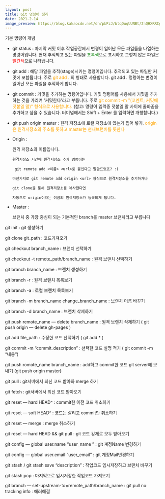 ```yaml
---
layout: post
title: Git 명령어 정리
date: 2021-2-14 
image_preview: https://blog.kakaocdn.net/dn/pbPzJ/btqDuqUUNBt/2nQHXRRCgz7qDUpt7K8fv1/img.png
---
```

기본 명령어 개념
- git status : 마지막 커밋 이후 작업공간에서 변경이 일어난 모든 파일들을 나열하는 명령어입니다. 현재 추적되고 있는 파일을 <span style ="color:green">초록색</span>으로 표시하고 그렇지 않은 파일은 <span style ="color:red">빨간색</span>으로 나타냅니다.

- git add : 해당 파일을 추적(stage)시키는 명령어입니다. 추적되고 있는 파일만 커밋에 포함됩니다. 주로 <span style ="color:orange">git add .</span> 의 형태로 사용합니다. git add . 명령어는 변경이 일어난 모든 파일을 추적하게 합니다.

- git commit : 커밋을 추가하는 명령어입니다. 커밋 명령어를 사용해서 커밋을 추가하는 것을 가리켜 '커밋한다'라고 부릅니다. 주로 <span style ="color:orange">git commit -m "(코멘트; 커밋에 덧붙일 말)" 형식으로 사용합니다.</span> (참고: 명령어 입력중 덧붙일 말 사이에 줄바꿈을 추가하고 싶을 수 있습니다. 터미널에서는 Shift + Enter 를 입력하면 개행합니다.)

- git push origin master : 원격 저장소에 로컬 저장소에 있는거 집어 넣기. <span style="color:orange"> origin은 원격저장소의 주소를 뜻하고 master는 현재브랜치를 뜻한다</span>

- Origin :

     원격 저장소의 이름입니다. 

      원격저장소 시간때 원격저장소 추가 명령어는

       git remote add <이름> <url>로 붙인다고 말씀드렸죠? :)

      마찬가지로 git remote add origin <url> 형식으로 원격저장소를 추가하거나

      git clone을 통해 원격저장소를 복사한다면

      자동으로 origin이라는 이름의 원격저장소가 등록되게 됩니다.

- Master :

     브랜치 중 가장 중심이 되는 기본적인 branch를 master 브랜치라고 부릅니다



git init : git 생성하기

git clone git_path : 코드가져오기  

git checkout branch_name : 브랜치 선택하기

git checkout -t remote_path/branch_name : 원격 브랜치 선택하기

git branch branch_name : 브랜치 생성하기

git branch -r : 원격 브랜치 목록보기

git branch -a : 로컬 브랜치 목록보기

git branch -m branch_name change_branch_name : 브랜치 이름 바꾸기

git branch -d branch_name : 브랜치 삭제하기

git push remote_name — delete branch_name : 원격 브랜치 삭제하기 ( git push origin — delete gh-pages )

git add file_path : 수정한 코드 선택하기 ( git add * )

git commit -m “commit_description” : 선택한 코드 설명 적기 ( git commit -m “내용”)

git push romote_name branch_name : add하고 commit한 코드 git server에 보내기 (git push origin master)

git pull : git서버에서 최신 코드 받아와 merge 하기

git fetch : git서버에서 최신 코드 받아오기

git reset — hard HEAD^ : commit한 이전 코드 취소하기

git reset — soft HEAD^ : 코드는 살리고 commit만 취소하기

git reset — merge : merge 취소하기

git reset — hard HEAD && git pull : git 코드 강제로 모두 받아오기

git config — global user.name “user_name ” : git 계정Name 변경하기

git config — global user.email “user_email” : git 계정Mail변경하기

git stash / git stash save “description” : 작업코드 임시저장하고 브랜치 바꾸기

git stash pop : 마지막으로 임시저장한 작업코드 가져오기

git branch — set-upstream-to=remote_path/branch_name : git pull no tracking info : 에러해결




